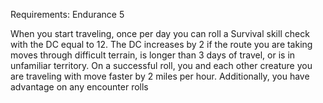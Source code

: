 Requirements: Endurance 5

When you start traveling, once per day you can roll a Survival skill check with the DC equal to 12. The DC increases by 2 if the route you are taking moves through difficult terrain, is longer than 3 days of travel, or is in unfamiliar territory. On a successful roll, you and each other creature you are traveling with move faster by 2 miles per hour. Additionally, you have advantage on any encounter rolls